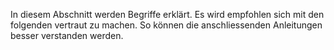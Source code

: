 In diesem Abschnitt werden Begriffe erklärt. Es wird empfohlen sich mit den folgenden vertraut zu machen. So können die anschliessenden Anleitungen besser verstanden werden.

